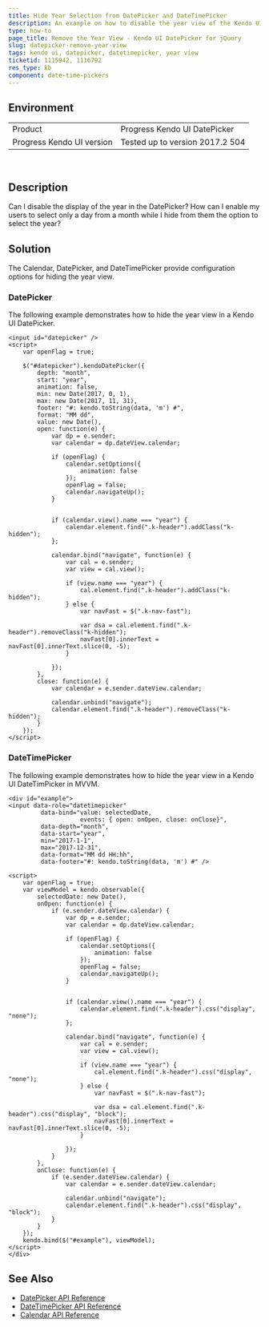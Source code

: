 ```yaml
---
title: Hide Year Selection from DatePicker and DateTimePicker
description: An example on how to disable the year view of the Kendo UI DatePicker and DateTimePicker widgets.
type: how-to
page_title: Remove the Year View - Kendo UI DatePicker for jQuery
slug: datepicker-remove-year-view
tags: kendo ui, datepicker, datetimepicker, year view
ticketid: 1115942, 1116792
res_type: kb
component: date-time-pickers
---
```


## Environment

<table>
 <tr>
  <td>Product</td>
  <td>Progress Kendo UI DatePicker</td>
 </tr>
 <tr>
  <td>Progress Kendo UI version</td>
  <td>Tested up to version 2017.2 504</td>
 </tr>
</table>
 

## Description

Can I disable the display of the year in the DatePicker? How can I enable my users to select only a day from a month while I hide from them the option to select the year?

## Solution

The Calendar, DatePicker, and DateTimePicker provide configuration options for hiding the year view.

### DatePicker

The following example demonstrates how to hide the year view in a Kendo UI DatePicker.

```dojo
<input id="datepicker" />
<script>
    var openFlag = true;

    $("#datepicker").kendoDatePicker({
        depth: "month",
        start: "year",
        animation: false,
        min: new Date(2017, 0, 1),
        max: new Date(2017, 11, 31),
        footer: "#: kendo.toString(data, 'm') #",
        format: "MM dd",
        value: new Date(),
        open: function(e) {
            var dp = e.sender;
            var calendar = dp.dateView.calendar;

            if (openFlag) {
                calendar.setOptions({
                    animation: false
                });
                openFlag = false;
                calendar.navigateUp();
            }


            if (calendar.view().name === "year") {
                calendar.element.find(".k-header").addClass("k-hidden");
            };

            calendar.bind("navigate", function(e) {
                var cal = e.sender;
                var view = cal.view();

                if (view.name === "year") {
                    cal.element.find(".k-header").addClass("k-hidden");
                } else {
                    var navFast = $(".k-nav-fast");

                    var dsa = cal.element.find(".k-header").removeClass("k-hidden");
                    navFast[0].innerText = navFast[0].innerText.slice(0, -5);
                }

            });
        },
        close: function(e) {
            var calendar = e.sender.dateView.calendar;

            calendar.unbind("navigate");
            calendar.element.find(".k-header").removeClass("k-hidden");
        }
    });
</script>
```

### DateTimePicker

The following example demonstrates how to hide the year view in a Kendo UI DateTimPicker in MVVM.

```dojo
<div id="example">
<input data-role="datetimepicker"
         data-bind="value: selectedDate,
                    events: { open: onOpen, close: onClose}",
         data-depth="month",
         data-start="year",
         min="2017-1-1",
         max="2017-12-31",
         data-format="MM dd HH:hh",
         data-footer="#: kendo.toString(data, 'm') #" />

<script>
    var openFlag = true;
    var viewModel = kendo.observable({
        selectedDate: new Date(),
        onOpen: function(e) {
            if (e.sender.dateView.calendar) {
                var dp = e.sender;
                var calendar = dp.dateView.calendar;

                if (openFlag) {
                    calendar.setOptions({
                        animation: false
                    });
                    openFlag = false;
                    calendar.navigateUp();
                }


                if (calendar.view().name === "year") {
                    calendar.element.find(".k-header").css("display", "none");
                };

                calendar.bind("navigate", function(e) {
                    var cal = e.sender;
                    var view = cal.view();

                    if (view.name === "year") {
                        cal.element.find(".k-header").css("display", "none");
                    } else {
                        var navFast = $(".k-nav-fast");

                        var dsa = cal.element.find(".k-header").css("display", "block");
                        navFast[0].innerText = navFast[0].innerText.slice(0, -5);
                    }

                });
            }
        },
        onClose: function(e) {
            if (e.sender.dateView.calendar) {
                var calendar = e.sender.dateView.calendar;

                calendar.unbind("navigate");
                calendar.element.find(".k-header").css("display", "block");
            }
        }
    });
    kendo.bind($("#example"), viewModel);
</script>
</div>
```

## See Also

* [DatePicker API Reference](https://docs.telerik.com/kendo-ui/api/javascript/ui/datepicker)
* [DateTimePicker API Reference](https://docs.telerik.com/kendo-ui/api/javascript/ui/datetimepicker)
* [Calendar API Reference](https://docs.telerik.com/kendo-ui/api/javascript/ui/calendar)
